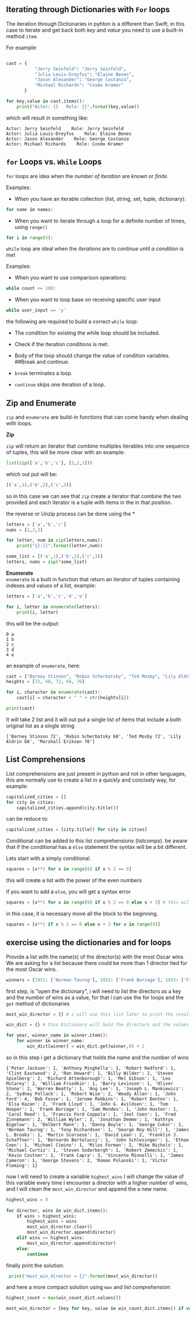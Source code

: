 ## Iterating through Dictionaries with `For` loops

The iteration through Dictionaries in pyhton is a different than Swift, in this case to iterate and get back both *key* and *value* you need to use a built-in method `item`.

For example: 

```python

cast = {
           "Jerry Seinfeld": "Jerry Seinfeld",
           "Julia Louis-Dreyfus": "Elaine Benes",
           "Jason Alexander": "George Costanza",
           "Michael Richards": "Cosmo Kramer"
       }

for key,value in cast.items():
	print("Actor: {}   Role: {}".format(key,value))

```

which will result in something like: 

```
Actor: Jerry Seinfeld    Role: Jerry Seinfeld
Actor: Julia Louis-Dreyfus    Role: Elaine Benes
Actor: Jason Alexander    Role: George Costanza
Actor: Michael Richards    Role: Cosmo Kramer
```

## `for` Loops vs. `While` Loops

`for` loops are idea when the *number of iteration* are _known_ or _finite_.  

Examples:  

* When you have an iterable collection (list, string, set, tuple, dictionary):  
```python
for name in names:
```

* When you want to iterate through a loop for a definite number of times, using `range()`
```python
for i in range(5):
```

`while` loop are ideal when the *iterations* are to _continue until a condition is met_  

Examples:

* When you want to use comparison operations:
``` python
while count <= 100:
```

* When you want to loop base on receiving specific user input
```python
while user_input == 'y'
```

the following are required to build a correct `while` loop: 

* The condition for existing the while loop should be included.  
* Check if the iteration conditions is met.  
* Body of the loop should change the value of condition variables.  
##Break and continue.  

* `break` terminates a loop.  
* `continue` skips one iteration of a loop.  

## Zip and Enumerate
`zip` and `enumerate` are build-in functions that can come handy when dealing with loops.

**Zip**

`zip` will return  an iterator that combine multiples iterables into one sequence of tuples, this will be more clear with an example:

```python
list(zip(['a','b','c'], [1,2,3]))
```

which out put will be:

```python
[('a',1),('b',2),('c',3)]
```

so in this case we can see that `zip` create a iterator that combine the two provided and each iterator is a tuple with items in the in that position.

the reverse or Unzip process can be done using the *

```python
letters = ['a','b','c']
nums = [1,2,3]

for letter, num in zip(letters,nums):
	print("{}:{}".format(letter,num))

some_list = [('a',1),('b',2),('c',3)]
letters, nums = zip(*some_list)
```

**Enumerate**  
`enumerate` is a built in function that return an iterator of tuples containing indexes and values of a list, example:

```python
letters = ['a','b','c','d','e']

for i, letter in enumerate(letters):
	print(i, letter)
```

this will be the output:

```
0 a
1 b
2 c
3 d
4 e
```

an example of `enumerate`, here:

```python
cast = ["Barney Stinson", "Robin Scherbatsky", "Ted Mosby", "Lily Aldrin", "Marshall Eriksen"]
heights = [72, 68, 72, 66, 76]

for i, character in enumerate(cast):
    cast[i] = character + " " + str(heights[i])

print(cast)
```

It will take 2 list and it will out put a single list of items that include a both original list as a single string

```
['Barney Stinson 72', 'Robin Scherbatsky 68', 'Ted Mosby 72', 'Lily Aldrin 66', 'Marshall Eriksen 76']
```

## List Comprehensions  

List comprehensions are just present in python and not in other languages, this are normally use to create a list in a quickly and concisely way, for example:

```python
capitalized_cities = []
for city in cities:
    capitalized_cities.append(city.title())
```

can be reduce to:

```python
capitalized_cities = [city.title() for city in cities]
```

Conditional can be added to this list comprehensions (listcomps).
be aware that if the conditional has a `else` statement the syntax will be a bit different.

Lets start with a simply conditional.

```python
squares = [x**2 for x in range(9) if x % 2 == 0]
```

this will create a list with the power of the even numbers 

if you want to add a `else`, you will get a syntax error 

```python
squares = [x**2 for x in range(9) if x % 2 == 0 else x + 3] # this will produce a syntax error
```

in this case, it is necessary move all the block to the beginning.

```python
squares = [x**2 if x % 2 == 0 else x + 3 for x in range(9)]
```

## exercise using the dictionaries and for loops

Provide a list with the name(s) of the director(s) with the most Oscar wins. We are asking for a list because there could be more than 1 director tied for the most Oscar wins.

```python
winners = {1931: ['Norman Taurog'], 1932: ['Frank Borzage'], 1933: ['Frank Lloyd'], 1934: ['Frank Capra'], 1935: ['John Ford'], 1936: ['Frank Capra'], 1937: ['Leo McCarey'], 1938: ['Frank Capra'], 1939: ['Victor Fleming'], 1940: ['John Ford'], 1941: ['John Ford'], 1942: ['William Wyler'], 1943: ['Michael Curtiz'], 1944: ['Leo McCarey'], 1945: ['Billy Wilder'], 1946: ['William Wyler'], 1947: ['Elia Kazan'], 1948: ['John Huston'], 1949: ['Joseph L. Mankiewicz'], 1950: ['Joseph L. Mankiewicz'], 1951: ['George Stevens'], 1952: ['John Ford'], 1953: ['Fred Zinnemann'], 1954: ['Elia Kazan'], 1955: ['Delbert Mann'], 1956: ['George Stevens'], 1957: ['David Lean'], 1958: ['Vincente Minnelli'], 1959: ['William Wyler'], 1960: ['Billy Wilder'], 1961: ['Jerome Robbins', 'Robert Wise'], 1962: ['David Lean'], 1963: ['Tony Richardson'], 1964: ['George Cukor'], 1965: ['Robert Wise'], 1966: ['Fred Zinnemann'], 1967: ['Mike Nichols'], 1968: ['Carol Reed'], 1969: ['John Schlesinger'], 1970: ['Franklin J. Schaffner'], 1971: ['William Friedkin'], 1972: ['Bob Fosse'], 1973: ['George Roy Hill'], 1974: ['Francis Ford Coppola'], 1975: ['Milos Forman'], 1976: ['John G. Avildsen'], 1977: ['Woody Allen'], 1978: ['Michael Cimino'], 1979: ['Robert Benton'], 1980: ['Robert Redford'], 1981: ['Warren Beatty'], 1982: ['Richard Attenborough'], 1983: ['James L. Brooks'], 1984: ['Milos Forman'], 1985: ['Sydney Pollack'], 1986: ['Oliver Stone'], 1987: ['Bernardo Bertolucci'], 1988: ['Barry Levinson'], 1989: ['Oliver Stone'], 1990: ['Kevin Costner'], 1991: ['Jonathan Demme'], 1992: ['Clint Eastwood'], 1993: ['Steven Spielberg'], 1994: ['Robert Zemeckis'], 1995: ['Mel Gibson'], 1996: ['Anthony Minghella'], 1997: ['James Cameron'], 1998: ['Steven Spielberg'], 1999: ['Sam Mendes'], 2000: ['Steven Soderbergh'], 2001: ['Ron Howard'], 2002: ['Roman Polanski'], 2003: ['Peter Jackson'], 2004: ['Clint Eastwood'], 2005: ['Ang Lee'], 2006: ['Martin Scorsese'], 2007: ['Ethan Coen', 'Joel Coen'], 2008: ['Danny Boyle'], 2009: ['Kathryn Bigelow'], 2010: ['Tom Hooper']}
```

first step, is "open the dictionary", i will need to list the directors as a key and the number of wins as a value, for that i can use the for loops and the `get` method of dictionaries

```python
most_win_director = [] # i will use this list later to print the results

win_dict = {} # this Dictionary will hold the directors and the values ( number of wins)

for year, winner_name in winner.item():
	for winner in winner_name:
		win_dict[winner] = win_dict.get(winner,0) + 1
```

so in this step i get a dictionary that holds the name and the number of wins

```
{'Peter Jackson': 1, 'Anthony Minghella': 1, 'Robert Redford': 1, 'Clint Eastwood': 2, 'Ron Howard': 1, 'Billy Wilder': 2, 'Steven Spielberg': 2, 'Richard Attenborough': 1, 'Mel Gibson': 1, 'Leo McCarey': 2, 'William Friedkin': 1, 'Barry Levinson': 1, 'Oliver Stone': 2, 'Warren Beatty': 1, 'Ang Lee': 1, 'Joseph L. Mankiewicz': 2, 'Sydney Pollack': 1, 'Robert Wise': 2, 'Woody Allen': 1, 'John Ford': 4, 'Bob Fosse': 1, 'Jerome Robbins': 1, 'Robert Benton': 1, 'Elia Kazan': 2, 'Frank Lloyd': 1, 'John G. Avildsen': 1, 'Tom Hooper': 1, 'Frank Borzage': 1, 'Sam Mendes': 1, 'John Huston': 1, 'Carol Reed': 1, 'Francis Ford Coppola': 1, 'Joel Coen': 1, 'Fred Zinnemann': 2, 'William Wyler': 3, 'Jonathan Demme': 1, 'Kathryn Bigelow': 1, 'Delbert Mann': 1, 'Danny Boyle': 1, 'George Cukor': 1, 'Norman Taurog': 1, 'Tony Richardson': 1, 'George Roy Hill': 1, 'James L. Brooks': 1, 'Martin Scorsese': 1, 'David Lean': 2, 'Franklin J. Schaffner': 1, 'Bernardo Bertolucci': 1, 'John Schlesinger': 1, 'Ethan Coen': 1, 'Michael Cimino': 1, 'Milos Forman': 2, 'Mike Nichols': 1, 'Michael Curtiz': 1, 'Steven Soderbergh': 1, 'Robert Zemeckis': 1, 'Kevin Costner': 1, 'Frank Capra': 3, 'Vincente Minnelli': 1, 'James Cameron': 1, 'George Stevens': 2, 'Roman Polanski': 1, 'Victor Fleming': 1}
```  

now I will need to create a variable `highest_wins` I will change the value of this variable every time I encounter a director with a higher number of wins, and I will clean the `most_win_director` and append the a new name.  

```python
highest_wins = 0
 
for director, wins in win_dict.items():  
    if wins > highest_wins:  
        highest_wins = wins  
        most_win_director.clear()  
        most_win_director.append(director)  
    elif wins == highest_wins:  
        most_win_director.append(director)  
    else:  
        continue 
```
 finally print the solution:  

```python 
 print("most_win_director = {}".format(most_win_director))
```


and here a more compact solution using `max` and _list comprehension_:

```python 
highest_count = max(win_count_dict.values())

most_win_director = [key for key, value in win_count_dict.items() if value == highest_count]
```